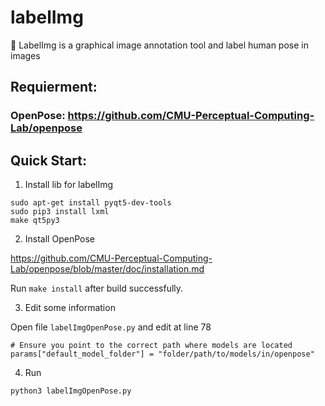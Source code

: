 # labelImg
:metal: LabelImg is a graphical image annotation tool and label human pose in images


## Requierment:
### OpenPose: https://github.com/CMU-Perceptual-Computing-Lab/openpose

## Quick Start:

1. Install lib for labelImg
```
sudo apt-get install pyqt5-dev-tools
sudo pip3 install lxml
make qt5py3
```

2. Install OpenPose

https://github.com/CMU-Perceptual-Computing-Lab/openpose/blob/master/doc/installation.md

Run ```make install``` after build successfully.

3. Edit some information

Open file ```labelImgOpenPose.py``` and edit at line 78
```
# Ensure you point to the correct path where models are located
params["default_model_folder"] = "folder/path/to/models/in/openpose"
```

4. Run
```
python3 labelImgOpenPose.py
```
